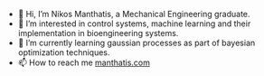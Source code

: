 - 👋 Hi, I’m Nikos Manthatis, a Mechanical Engineering graduate.
- 👀 I’m interested in control systems, machine learning and their implementation in bioengineering systems.
- 🌱 I’m currently learning gaussian processes as part of bayesian optimization techniques. 
- 📫 How to reach me [manthatis.com](manthatis.com)

<!---
nmanthatis/nmanthatis is a ✨ special ✨ repository because its `README.md` (this file) appears on your GitHub profile.
You can click the Preview link to take a look at your changes.
--->
